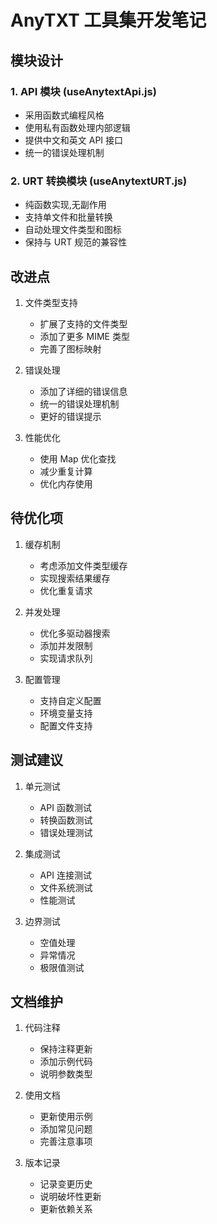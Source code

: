 # AnyTXT 工具集开发笔记

## 模块设计

### 1. API 模块 (useAnytextApi.js)

- 采用函数式编程风格
- 使用私有函数处理内部逻辑
- 提供中文和英文 API 接口
- 统一的错误处理机制

### 2. URT 转换模块 (useAnytextURT.js)

- 纯函数实现,无副作用
- 支持单文件和批量转换
- 自动处理文件类型和图标
- 保持与 URT 规范的兼容性

## 改进点

1. 文件类型支持
   - 扩展了支持的文件类型
   - 添加了更多 MIME 类型
   - 完善了图标映射

2. 错误处理
   - 添加了详细的错误信息
   - 统一的错误处理机制
   - 更好的错误提示

3. 性能优化
   - 使用 Map 优化查找
   - 减少重复计算
   - 优化内存使用

## 待优化项

1. 缓存机制
   - 考虑添加文件类型缓存
   - 实现搜索结果缓存
   - 优化重复请求

2. 并发处理
   - 优化多驱动器搜索
   - 添加并发限制
   - 实现请求队列

3. 配置管理
   - 支持自定义配置
   - 环境变量支持
   - 配置文件支持

## 测试建议

1. 单元测试
   - API 函数测试
   - 转换函数测试
   - 错误处理测试

2. 集成测试
   - API 连接测试
   - 文件系统测试
   - 性能测试

3. 边界测试
   - 空值处理
   - 异常情况
   - 极限值测试

## 文档维护

1. 代码注释
   - 保持注释更新
   - 添加示例代码
   - 说明参数类型

2. 使用文档
   - 更新使用示例
   - 添加常见问题
   - 完善注意事项

3. 版本记录
   - 记录变更历史
   - 说明破坏性更新
   - 更新依赖关系 